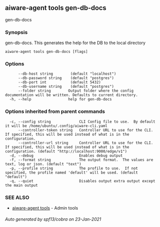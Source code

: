 ## aiware-agent tools gen-db-docs

gen-db-docs

### Synopsis

gen-db-docs.  This generates the help for the DB to the local directory

```
aiware-agent tools gen-db-docs [flags]
```

### Options

```
      --db-host string        (default "localhost")
      --db-password string    (default "postgres")
      --db-port int           (default 5432)
      --db-username string    (default "postgres")
      --folder string        Output folder where the config documentation will be written. Defaults to current directory.
  -h, --help                 help for gen-db-docs
```

### Options inherited from parent commands

```
  -c, --config string             CLI Config file to use.  By default it will be /home/ubuntu/.config/aiware-cli.yaml
      --controller-token string   Controller URL to use for the CLI.  If specified, this will be used instead of what is in the configuration.
      --controller-url string     Controller URL to use for the CLI.  If specified, this will be used instead of what is in the configuration. (default "http://localhost:9000/edge/v1")
  -d, --debug                     Enables debug output
  -f, --format string             The output format.  The values are text, log or json. (default "text")
  -p, --profile string            The profile to use.  If not specified, the profile named 'default' will be used. (default "default")
  -q, --quiet                     Disables output extra output except the main output
```

### SEE ALSO

* [aiware-agent tools](/cli/aiware-agent_tools.md)	 - Admin tools

###### Auto generated by spf13/cobra on 23-Jan-2021
